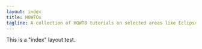 ```yaml
---
layout: index
title: HOWTOs
tagline: A collection of HOWTO tutorials on selected areas like Eclipse, Linux, Java etc.
---
```


This is a "index" layout test.
